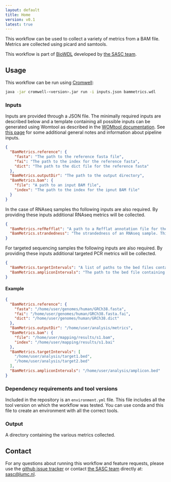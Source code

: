 ```yaml
---
layout: default
title: Home
version: v0.1
latest: true
---
```


This workflow can be used to collect a variety of metrics from a BAM file.
Metrics are collected using picard and samtools.

This workflow is part of [BioWDL](https://biowdl.github.io/)
developed by [the SASC team](http://sasc.lumc.nl/).

## Usage
This workflow can be run using
[Cromwell](http://cromwell.readthedocs.io/en/stable/):
```bash
java -jar cromwell-<version>.jar run -i inputs.json bammetrics.wdl
```

### Inputs
Inputs are provided through a JSON file. The minimally required inputs are
described below and a template containing all possible inputs can be generated
using Womtool as described in the
[WOMtool documentation](http://cromwell.readthedocs.io/en/stable/WOMtool/).
See [this page](/inputs.html) for some additional general notes and information
about pipeline inputs.

```json
{
  "BamMetrics.reference": {
    "fasta": "The path to the reference fasta file",
    "fai": "The path to the index for the reference fasta",
    "dict": "The path to the dict file for the reference fasta"
  },
  "BamMetrics.outputDir": "The path to the output directory",
  "BamMetrics.bam": {
    "file": "A path to an input BAM file",
    "index": "The path to the index for the ipnut BAM file"
  }
}
```

In the case of RNAseq samples tho following inputs are also required. By
providing these inputs additional RNAseq metrics will be collected.
```json
{
  "BamMetrics.refRefflat": "A path to a Refflat annotation file for the reference",
  "BamMetrics.strandedness": "The strandedness of an RNAseq sample. This should be on of 'None', 'FR' (forward-reverse) or 'RF' (reverse-forward), defaults to 'None'"
}
```

For targeted sequencing samples the following inputs are also required. By
providing these inputs additional targeted PCR metrics will be collected.
```json
{
  "BamMetrics.targetIntervals": "A list of paths to the bed files containing the target regions",
  "BamMetrics.ampliconIntervals": "The path to the bed file containing the amplicon regions"
}
```

#### Example
```json
{
  "BamMetrics.reference": {
    "fasta": "/home/user/genomes/human/GRCh38.fasta",
    "fai": "/home/user/genomes/human/GRCh38.fasta.fai",
    "dict": "/home/user/genomes/human/GRCh38.dict"
  },
  "BamMetrics.outputDir": "/home/user/analysis/metrics",
  "BamMetrics.bam": {
    "file": "/home/user/mapping/results/s1.bam",
    "index": "/home/user/mapping/results/s1.bai"
  },
  "BamMetrics.targetIntervals": [
    "/home/user/analysis/target1.bed",
    "/home/user/analysis/target2.bed"
  ],
  "BamMetrics.ampliconIntervals": "/home/user/analysis/amplicon.bed"
}
```

### Dependency requirements and tool versions
Included in the repository is an `environment.yml` file. This file includes
all the tool version on which the workflow was tested. You can use conda and
this file to create an environment with all the correct tools.

### Output
A directory containing the various metrics collected.

## Contact
<p>
  <!-- Obscure e-mail address for spammers -->
For any questions about running this workflow and feature requests, please use
the
<a href='https://github.com/biowdl/bammetrics/issues'>github issue tracker</a>
or contact
<a href='http://sasc.lumc.nl/'>the SASC team</a> directly at: <a href='&#109;&#97;&#105;&#108;&#116;&#111;&#58;&#115;&#97;&#115;&#99;&#64;&#108;&#117;&#109;&#99;&#46;&#110;&#108;'>
&#115;&#97;&#115;&#99;&#64;&#108;&#117;&#109;&#99;&#46;&#110;&#108;</a>.
</p>

